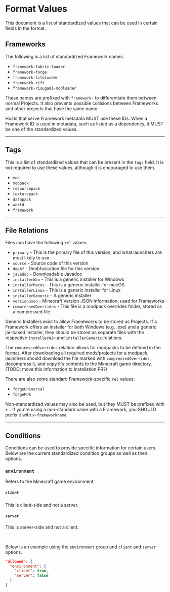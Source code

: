 # Format Values

This document is a list of standardized values that can be used in certain fields in the format.

## Frameworks

The following is a list of standardized Framework names.

- `framework-fabric-loader`
- `framework-forge`
- `framework-liteloader`
- `framework-rift`
- `framework-risugami-modloader`

These names are prefixed with `framework-` to differentiate them between normal Projects. It also prevents possible collisions between Frameworks and other projects that have the same name.

Hosts that serve Framework metadata MUST use these IDs. When a Framework ID is used in metadata, such as listed as a dependency, it MUST be one of the standardized values.

---

## Tags

This is a list of standardized values that can be present in the `tags` field. It is not required to use these values, although it is encouraged to use them.

- `mod`
- `modpack`
- `resourcepack`
- `texturepack`
- `datapack`
- `world`
- `framework`

---

## File Relations

Files can have the following `rel` values:

- `primary` - This is the primary file of this version, and what launchers are most likely to use
- `source` - Source code of this version
- `deobf` - Deobfuscation file for this version
- `javadoc` - Downloadable Javadoc
- `installerWin` - This is a generic installer for Windows
- `installerMacos` - This is a generic installer for macOS
- `installerLinux` - This is a generic installer for Linux
- `installerGeneric` - A generic installer
- `versionJson` - Minecraft Version JSON information, used for Frameworks
- `compressedOverrides` - This file is a modpack overrides folder, stored as a compressed file.

Generic Installers exist to allow Frameworks to be stored as Projects. If a Framework offers an installer for both Windows (e.g. .exe) and a generic jar-based installer, they should be stored as separate files with the respective `installerWin` and `installerGeneric` relations.

The `compressedOverrides` relation allows for modpacks to be defined in the format. After downloading all required mods/projects for a modpack, launchers should download the file marked with `compressedOverrides`, decompress it, and copy it's contents to the Minecraft game directory. (TODO: move this information to Installation PR?)

There are also some standard Framework-specific `rel` values:

- `forgeUniversal`
- `forgeMdk`

Non-standardized values may also be used, but they MUST be prefixed with `x-`. If you're using a non-standard value with a Framework, you SHOULD prefix it with `x-frameworkname`.

---

## Conditions

Conditions can be used to provide specific information for certain users. Below are the current standardized condition groups as well as their options.

### `environment`

Refers to the Minecraft game environment.

##### `client`

This is client-side and not a server.

#### `server`

This is server-side and not a client.

<br>

Below is an example using the `environment` group and `client` and `server` options.

```json
"allowed": {
  "environment": {
    "client": true,
    "server": false
  }
}
```
